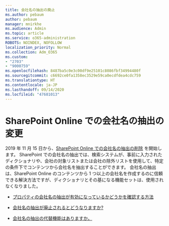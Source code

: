 ```yaml
---
title: 会社名の抽出の廃止
ms.author: pebaum
author: pebaum
manager: mnirkhe
ms.audience: Admin
ms.topic: article
ms.service: o365-administration
ROBOTS: NOINDEX, NOFOLLOW
localization_priority: Normal
ms.collection: Adm_O365
ms.custom:
- "2703"
- "9000759"
ms.openlocfilehash: 8487ba5c0e3c00df9e25101c8086fbf34994480f
ms.sourcegitcommit: c6692ce0fa1358ec3529e59ca0ecdfdea4cdc759
ms.translationtype: HT
ms.contentlocale: ja-JP
ms.lasthandoff: 09/14/2020
ms.locfileid: "47681013"
---
```

# <a name="changes-to-company-name-extraction-in-sharepoint-online"></a>SharePoint Online での会社名の抽出の変更

2019 年 11 月 15 日から、[SharePoint Online での会社名の抽出の削除](https://docs.microsoft.com/sharepoint/changes-to-company-name-extraction-in-sharepoint-online) を開始します。 SharePoint での会社名の抽出では、検索システムが、事前に入力されたディクショナリや、会社の対象リストまたは会社の除外リストを使用して、特定の条件下でコンテンツから会社名を抽出することができます。 会社名の抽出は、SharePoint Online のコンテンツから 1 つ以上の会社名を作成するのに信頼できる解決方法ですが、ディクショナリとその基になる機能セットは、使用されなくなりました。

- [プロパティの会社名の抽出が有効になっているかどうかを確認する方法](https://docs.microsoft.com/sharepoint/changes-to-company-name-extraction-in-sharepoint-online#how-do-i-know-if-company-name-extraction-is-enabled-for-a-property)

- [会社名の抽出が廃止されるとどうなりますか?](https://docs.microsoft.com/sharepoint/changes-to-company-name-extraction-in-sharepoint-online#what-happens-when-company-name-extraction-is-deprecated) 

- [会社名の抽出の代替機能はありますか。](https://docs.microsoft.com/sharepoint/changes-to-company-name-extraction-in-sharepoint-online#are-there-alternatives-to-company-name-extraction) 